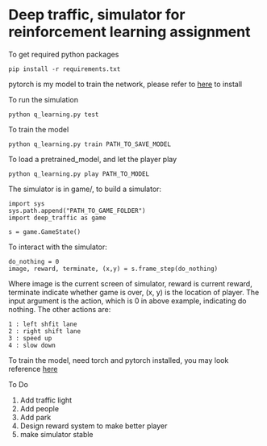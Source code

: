 # Deep traffic, simulator for reinforcement learning assignment

To get required python packages

    pip install -r requirements.txt

pytorch is my model to train the network, please refer to [here](http://pytorch.org/) to install


To run the simulation

    python q_learning.py test

To train the model

    python q_learning.py train PATH_TO_SAVE_MODEL

To load a pretrained_model, and let the player play

    python q_learning.py play PATH_TO_MODEL

The simulator is in game/, to build a simulator:

    import sys
    sys.path.append("PATH_TO_GAME_FOLDER")
    import deep_traffic as game
    
    s = game.GameState()

To interact with the simulator:

    do_nothing = 0
    image, reward, terminate, (x,y) = s.frame_step(do_nothing)

Where image is the current screen of simulator, reward is current reward, terminate indicate whether game is over, (x, y) is the location of player. The input argument is the action, which is 0 in above example, indicating do nothing. The other actions are:

    1 : left shfit lane
    2 : right shift lane
    3 : speed up
    4 : slow down

To train the model, need torch and pytorch installed, you may look reference [here](http://pytorch.org/tutorials/intermediate/reinforcement_q_learning.html)

To Do 
   1. Add traffic light
   2. Add people
   3. Add park
   4. Design reward system to make better player
   5. make simulator stable
   
   

